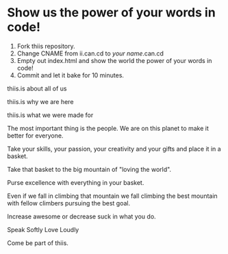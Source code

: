 Show us the power of your words in code!
================================

1. Fork thiis repository.
2. Change CNAME from ii.can.cd to _your name_.can.cd
3. Empty out index.html and show the world the power of your words in code!
4. Commit and let it bake for 10 minutes.

thiis.is about all of us

thiis.is why we are here

thiis.is what we were made for

The most important thing is the people. We are on this planet to make it better for everyone. 

Take your skills, your passion, your creativity and your gifts and place it in a basket. 

Take that basket to the big mountain of "loving the world". 

Purse excellence with everything in your basket. 

Even if we fall in climbing that mountain we fall climbing the best mountain with fellow climbers pursuing the best goal. 

Increase awesome or decrease suck in what you do.

Speak Softly
Love Loudly

Come be part of thiis.
